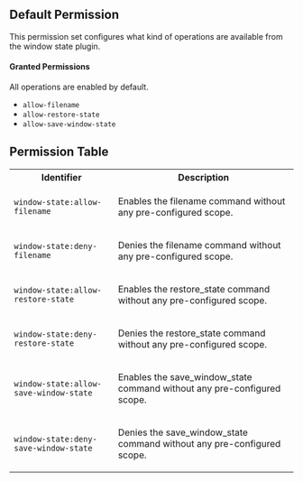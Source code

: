 ## Default Permission

This permission set configures what kind of operations are available from the
window state plugin.

#### Granted Permissions

All operations are enabled by default.

-   `allow-filename`
-   `allow-restore-state`
-   `allow-save-window-state`

## Permission Table

<table>
<tr>
<th>Identifier</th>
<th>Description</th>
</tr>

<tr>
<td>

`window-state:allow-filename`

</td>
<td>

Enables the filename command without any pre-configured scope.

</td>
</tr>

<tr>
<td>

`window-state:deny-filename`

</td>
<td>

Denies the filename command without any pre-configured scope.

</td>
</tr>

<tr>
<td>

`window-state:allow-restore-state`

</td>
<td>

Enables the restore_state command without any pre-configured scope.

</td>
</tr>

<tr>
<td>

`window-state:deny-restore-state`

</td>
<td>

Denies the restore_state command without any pre-configured scope.

</td>
</tr>

<tr>
<td>

`window-state:allow-save-window-state`

</td>
<td>

Enables the save_window_state command without any pre-configured scope.

</td>
</tr>

<tr>
<td>

`window-state:deny-save-window-state`

</td>
<td>

Denies the save_window_state command without any pre-configured scope.

</td>
</tr>
</table>
